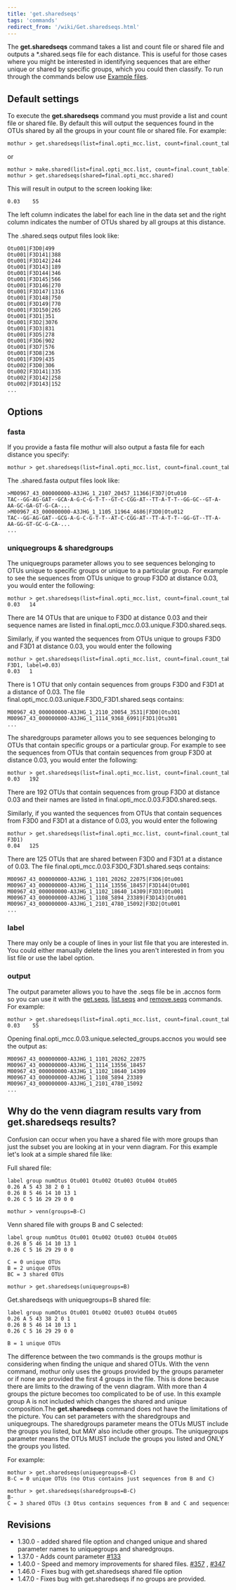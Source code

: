 ```yaml
---
title: 'get.sharedseqs'
tags: 'commands'
redirect_from: '/wiki/Get.sharedseqs.html'
---
```

The **get.sharedseqs** command takes a list and count file or shared
file and outputs a \*.shared.seqs file for each distance. This is useful
for those cases where you might be interested in identifying sequences
that are either unique or shared by specific groups, which you could
then classify. To run through the commands below use [ Example 
files](https://mothur.s3.us-east-2.amazonaws.com/wiki/ExampleDataSet.zip).


## Default settings

To execute the **get.sharedseqs** command you must provide a list and count file or shared file. By default this will output the
sequences found in the OTUs shared by all the groups in your count file or shared file. For example:

    mothur > get.sharedseqs(list=final.opti_mcc.list, count=final.count_table)

or

    mothur > make.shared(list=final.opti_mcc.list, count=final.count_table)
    mothur > get.sharedseqs(shared=final.opti_mcc.shared)

This will result in output to the screen looking like:

    0.03	55

The left column indicates the label for each line in the data set and
the right column indicates the number of OTUs shared by all groups at this distance.

The .shared.seqs output files look like:

    Otu001|F3D0|499
    Otu001|F3D141|388
    Otu001|F3D142|244
    Otu001|F3D143|189
    Otu001|F3D144|346
    Otu001|F3D145|566
    Otu001|F3D146|270
    Otu001|F3D147|1316
    Otu001|F3D148|750
    Otu001|F3D149|770
    Otu001|F3D150|265
    Otu001|F3D1|351
    Otu001|F3D2|3076
    Otu001|F3D3|831
    Otu001|F3D5|278
    Otu001|F3D6|902
    Otu001|F3D7|576
    Otu001|F3D8|236
    Otu001|F3D9|435
    Otu002|F3D0|306
    Otu002|F3D141|335
    Otu002|F3D142|258
    Otu002|F3D143|152
    ...


## Options

### fasta

If you provide a fasta file mothur will also output a fasta file for
each distance you specify:

    mothur > get.sharedseqs(list=final.opti_mcc.list, count=final.count_table, fasta=final.fasta)

The .shared.fasta output files look like:

    >M00967_43_000000000-A3JHG_1_2107_20457_11366|F3D7|Otu010
    TAC--GG-AG-GAT--GCA-A-G-C-G-T-T--GT-C-CGG-AT--TT-A-T-T--GG-GC--GT-A-AA-GC-GA-GT-G-CA-...
    >M00967_43_000000000-A3JHG_1_1105_11964_4686|F3D0|Otu012
    TAC--GG-AG-GAT--GCG-A-G-C-G-T-T--AT-C-CGG-AT--TT-A-T-T--GG-GT--TT-A-AA-GG-GT-GC-G-CA-...
    ...

### uniquegroups & sharedgroups

The uniquegroups parameter allows you to see sequences belonging to OTUs
unique to specific groups or unique to a particular group. For example
to see the sequences from OTUs unique to group F3D0 at distance 0.03, you
would enter the following:

    mothur > get.sharedseqs(list=final.opti_mcc.list, count=final.count_table, uniquegroups=F3D0)
    0.03   14

There are 14 OTUs that are unique to F3D0 at distance 0.03 and their
sequence names are listed in final.opti_mcc.0.03.unique.F3D0.shared.seqs.

Similarly, if you wanted the sequences from OTUs unique to groups F3D0 and
F3D1 at distance 0.03, you would enter the following

    mothur > get.sharedseqs(list=final.opti_mcc.list, count=final.count_table, uniquegroups=F3D0-F3D1, label=0.03)
    0.03   1

There is 1 OTU that only contain sequences from groups F3D0 and
F3D1 at a distance of 0.03. The file final.opti_mcc.0.03.unique.F3D0_F3D1.shared.seqs
contains:

    M00967_43_000000000-A3JHG_1_2110_20054_3531|F3D0|Otu301
    M00967_43_000000000-A3JHG_1_1114_9368_6991|F3D1|Otu301
    ...

The sharedgroups parameter allows you to see sequences belonging to OTUs
that contain specific groups or a particular group. For example to see
the sequences from OTUs that contain sequences from group F3D0 at distance
0.03, you would enter the following:

    mothur > get.sharedseqs(list=final.opti_mcc.list, count=final.count_table, sharedgroups=F3D0)
    0.03   192

There are 192 OTUs that contain sequences from group F3D0 at distance 0.03
and their names are listed in final.opti_mcc.0.03.F3D0.shared.seqs.

Similarly, if you wanted the sequences from OTUs that contain sequences
from F3D0 and F3D1 at a distance of 0.03, you would enter the following

    mothur > get.sharedseqs(list=final.opti_mcc.list, count=final.count_table, sharedgroups=F3D0-F3D1)
    0.04   125

There are 125 OTUs that are shared between F3D0 and F3D1 at a distance of 0.03.
The file final.opti_mcc.0.03.F3D0_F3D1.shared.seqs contains:

    M00967_43_000000000-A3JHG_1_1101_20262_22075|F3D6|Otu001
    M00967_43_000000000-A3JHG_1_1114_13556_18457|F3D144|Otu001
    M00967_43_000000000-A3JHG_1_1102_18640_14309|F3D3|Otu001
    M00967_43_000000000-A3JHG_1_1108_5894_23389|F3D143|Otu001
    M00967_43_000000000-A3JHG_1_2101_4780_15092|F3D2|Otu001
    ...

### label

There may only be a couple of lines in your list file that you are
interested in. You could either manually delete the lines you aren't
interested in from you list file or use the label option.

### output

The output parameter allows you to have the .seqs file be in .accnos
form so you can use it with the [get.seqs](/wiki/get.seqs),
[list.seqs](/wiki/list.seqs) and
[remove.seqs](/wiki/remove.seqs) commands. For example:

    mothur > get.sharedseqs(list=final.opti_mcc.list, count=final.count_table, output=accnos)
    0.03	55

Opening final.opti_mcc.0.03.unique.selected_groups.accnos you would see the output as:

    M00967_43_000000000-A3JHG_1_1101_20262_22075
    M00967_43_000000000-A3JHG_1_1114_13556_18457
    M00967_43_000000000-A3JHG_1_1102_18640_14309
    M00967_43_000000000-A3JHG_1_1108_5894_23389
    M00967_43_000000000-A3JHG_1_2101_4780_15092
    ...

## Why do the venn diagram results vary from **get.sharedseqs** results?

Confusion can occur when you have a shared file with more groups than
just the subset you are looking at in your venn diagram. For this
example let's look at a simple shared file like:

Full shared file:

    label group numOtus Otu001 Otu002 Otu003 Otu004 Otu005
    0.26 A 5 43 38 2 0 1
    0.26 B 5 46 14 10 13 1
    0.26 C 5 16 29 29 0 0

    mothur > venn(groups=B-C)

Venn shared file with groups B and C selected:

    label group numOtus Otu001 Otu002 Otu003 Otu004 Otu005
    0.26 B 5 46 14 10 13 1
    0.26 C 5 16 29 29 0 0

    C = 0 unique OTUs
    B = 2 unique OTUs
    BC = 3 shared OTUs

    mothur > get.sharedseqs(uniquegroups=B)

Get.sharedseqs with uniquegroups=B shared file:

    label group numOtus Otu001 Otu002 Otu003 Otu004 Otu005
    0.26 A 5 43 38 2 0 1
    0.26 B 5 46 14 10 13 1
    0.26 C 5 16 29 29 0 0

    B = 1 unique OTUs

The difference between the two commands is the groups mothur is
considering when finding the unique and shared OTUs. With the venn
command, mothur only uses the groups provided by the groups parameter or
if none are provided the first 4 groups in the file. This is done
because there are limits to the drawing of the venn diagram. With more
than 4 groups the picture becomes too complicated to be of use. In this
example group A is not included which changes the shared and unique
composition.The **get.sharedseqs** command does not have the limitations of
the picture. You can set parameters with the sharedgroups and
uniquegroups. The sharedgroups parameter means the OTUs MUST include the
groups you listed, but MAY also include other groups. The uniquegroups
parameter means the OTUs MUST include the groups you listed and ONLY the
groups you listed.

For example:

    mothur > get.sharedseqs(uniquegroups=B-C)
    B-C = 0 unique OTUs (no Otus contains just sequences from B and C)

    mothur > get.sharedseqs(sharedgroups=B-C)
    B-C = 3 shared OTUs (3 Otus contains sequences from B and C and sequences from other groups)

## Revisions

-   1.30.0 - added shared file option and changed unique and shared
    parameter names to uniquegroups and sharedgroups.
-   1.37.0 - Adds count parameter
    [\#133](https://github.com/mothur/mothur/issues/133)
-   1.40.0 - Speed and memory improvements for shared files.
    [\#357](https://github.com/mothur/mothur/issues/357) ,
    [\#347](https://github.com/mothur/mothur/issues/347)
-   1.46.0 - Fixes bug with get.sharedseqs shared file option
-   1.47.0 - Fixes bug with get.sharedseqs if no groups are provided.

